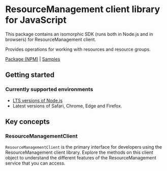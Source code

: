 # ResourceManagement client library for JavaScript

This package contains an isomorphic SDK (runs both in Node.js and in browsers) for ResourceManagement client.

Provides operations for working with resources and resource groups.

[Package (NPM)](https://www.npmjs.com/package/arm-package-resources-2019-08) |
[Samples](https://github.com/Azure-Samples/azure-samples-js-management)

## Getting started

### Currently supported environments

- [LTS versions of Node.js](https://nodejs.org/about/releases/)
- Latest versions of Safari, Chrome, Edge and Firefox.




## Key concepts

### ResourceManagementClient

`ResourceManagementClient` is the primary interface for developers using the ResourceManagement client library. Explore the methods on this client object to understand the different features of the ResourceManagement service that you can access.

